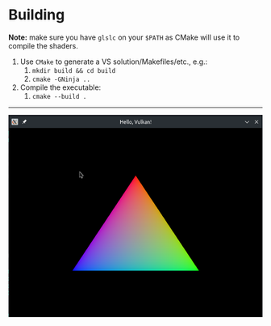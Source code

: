 # Building

**Note:** make sure you have `glslc` on your `$PATH` as CMake will use it to compile the shaders.

1. Use `CMake` to generate a VS solution/Makefiles/etc., e.g.:
    1. `mkdir build && cd build`
    2. `cmake -GNinja ..`
1. Compile the executable:
    1. `cmake --build .`

---

![result](img/triangle.png)